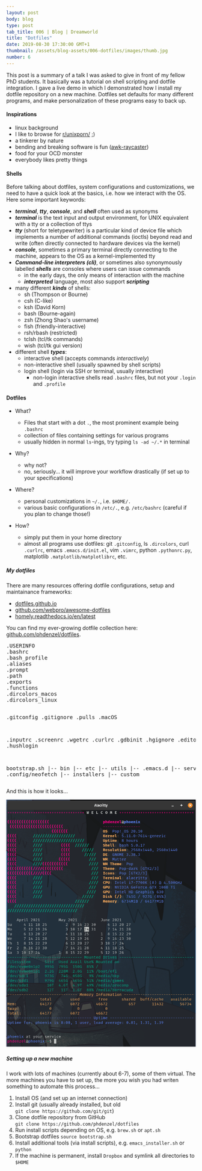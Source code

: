 ```yaml
---
layout: post
body: blog
type: post
tab_title: 006 | Blog | Dreamworld
title: "Dotfiles"
date: 2019-08-30 17:30:00 GMT+1
thumbnail: /assets/blog-assets/006-dotfiles/images/thumb.jpg
number: 6
---
```


This post is a summary of a talk I was asked to give in front of my fellow PhD students.
It basically was a tutorial on shell scripting and dotfile integration.
I gave a live demo in which I demonstrated how I install my dotfile repository on a new machine.
Dotfiles set defaults for many different programs, and make personalization of these programs easy to back up.

<!--more-->

#### Inspirations

-   linux background
-   I like to browse for [r/unixporn/](https://www.reddit.com/r/unixporn/) ;)
-   a tinkerer by nature
-   bending and breaking software is fun ([awk-raycaster](https://github.com/TheMozg/awk-raycaster))
-   food for your OCD monster
-   everybody likes pretty things


#### Shells

Before talking about dotfiles, system configurations and customizations,
we need to have a quick look at the basics, i.e. how we interact with the OS.
Here some important keywords:

-   ***terminal***, ***tty***, ***console***, and ***shell*** often used as synonyms
-   ***terminal*** is the text input and output environment, for UNIX equivalent with a tty or a collection of ttys
-   ***tty*** (short for teletypewriter) is a particular kind of device file which implements a number of additional commands (ioctls) beyond read and write (often directly connected to hardware devices via the kernel)
-   ***console***, sometimes a primary terminal directly connecting to the machine, appears to the OS as a kernel-implemented tty
-   ***Command-line interpreters (cli)***, or sometimes also synonymously labelled ***shells*** are consoles where users can issue commands
    -   in the early days, the only means of interaction with the machine
    -   ***interpreted*** language, most also support ***scripting***
-   many different ***kinds*** of shells:
    -   sh (Thompson or Bourne)
    -   csh (C-like)
    -   ksh (David Korn)
    -   bash (Bourne-again)
    -   zsh (Zhong Shao's username)
    -   fish (friendly-interactive)
    -   rsh/rbash (restricted)
    -   tclsh (tcl/tk commands)
    -   wish (tcl/tk gui version)
-   different shell ***types***:
    -   interactive shell (accepts commands *interactively*)
    -   non-interactive shell (usually spawned by shell scripts)
    -   login shell (login via SSH or terminal, usually interactive)
        -   non-login interactive shells read `.bashrc` files, but not your `.login` and `.profile`


#### Dotfiles

-   What?
    -   Files that start with a dot `.`, the most prominent example being `.bashrc`
    -   collection of files containing settings for various programs
    -   usually hidden in normal `ls`-ings, try typing `ls -ad ~/.*` in terminal

-   Why?
    -   why not?
    -   no, seriously&#x2026; it will improve your workflow drastically (if set up to your specifications)

-   Where?
    -   personal customizations in `~/.`, i.e. `$HOME/.`
    -   various basic configurations in `/etc/.`, e.g. `/etc/bashrc` (careful if you plan to change those!)

-   How?
    -   simply put them in your home directory
    -   almost all programs use dotfiles: git `.gitconfig`, ls `.dircolors`, curl `.curlrc`, emacs `.emacs.d/init.el`, vim `.vimrc`, python `.pythonrc.py`, matplotlib `.matplotlib/matplotlibrc`, etc.


##### My dotfiles

There are many resources offering dotfile configurations, setup and maintainance frameworks:

-   [dotfiles.github.io](https://dotfiles.github.io/)
-   [github.com/webpro/awesome-dotfiles](https://github.com/webpro/awesome-dotfiles)
-   [homely.readthedocs.io/en/latest](https://homely.readthedocs.io/en/latest/)

You can find my ever-growing dotfile collection here: [github.com/phdenzel/dotfiles](https://github.com/phdenzel/dotfiles).

<div class="org-src-container">
<pre class="src src-sh">
.USERINFO
.bashrc
.bash_profile
.aliases
.prompt
.path
.exports
.functions
.dircolors_macos
.dircolors_linux

.gitconfig
.gitignore
.pulls
.macOS

.inputrc
.screenrc
.wgetrc
.curlrc
.gdbinit
.hgignore
.editorconfig
.hushlogin

bootstrap.sh
|-- bin
|-- etc
|-- utils
|-- .emacs.d
    |-- server
|-- .config/neofetch
|-- installers
|-- custom
</pre>
</div>

And this is how it looks&#x2026;

![img](/assets/blog-assets/006-dotfiles/images/screenshot.png)


##### Setting up a new machine

I work with lots of machines (currently about 6-7), some of them virtual.
The more machines you have to set up, the more you wish you had writen something to automate this process&#x2026;

1.  Install OS (and set up an internet connection)
2.  Install git (usually already installed, but old  
    `git clone https://github.com/git/git`)
3.  Clone dotfile repository from GitHub  
    `git clone https://github.com/phdenzel/dotfiles`
4.  Run install scripts depending on OS, e.g. `brew.sh` or `apt.sh`
5.  Bootstrap dotfiles `source bootstrap.sh`
6.  Install additional tools (via install scripts), e.g. `emacs_installer.sh` or `python`
7.  If the machine is permanent, install `Dropbox` and symlink all directories to `$HOME`
